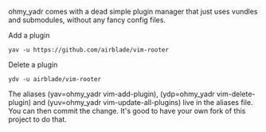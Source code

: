 ohmy_yadr comes with a dead simple plugin manager that just uses vundles and submodules, without any fancy config files.

Add a plugin

    yav -u https://github.com/airblade/vim-rooter

Delete a plugin 

    ydv -u airblade/vim-rooter

The aliases (yav=ohmy_yadr vim-add-plugin), (ydp=ohmy_yadr vim-delete-plugin) and (yuv=ohmy_yadr vim-update-all-plugins) live in the aliases file.
You can then commit the change. It's good to have your own fork of this project to do that.
